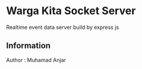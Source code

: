 # Warga Kita Socket Server
Realtime event data server
build by express js
## Information
Author : Muhamad Anjar
